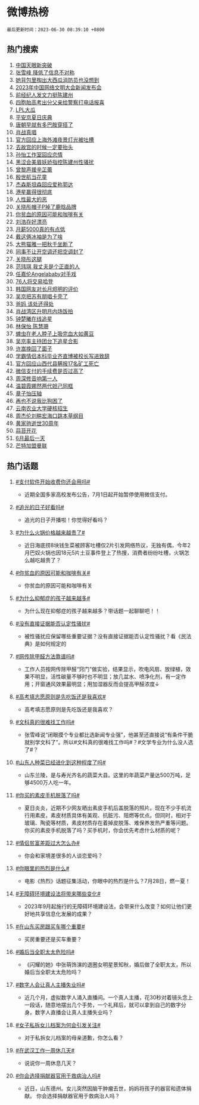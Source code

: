 # 微博热榜

`最后更新时间：2023-06-30 08:39:10 +0800`

## 热门搜索

1. [中国天眼新突破](https://m.weibo.cn/search?containerid=100103type%3D1%26t%3D10%26q%3D%23%E4%B8%AD%E5%9B%BD%E5%A4%A9%E7%9C%BC%E6%96%B0%E7%AA%81%E7%A0%B4%23&stream_entry_id=51&isnewpage=1&extparam=seat%3D1%26filter_type%3Drealtimehot%26cate%3D10103%26dgr%3D0%26stream_entry_id%3D51%26pos%3D0%26c_type%3D51%26display_time%3D1688085549%26pre_seqid%3D168808554961802721574&luicode=10000011&lfid=106003type%253D25%2526t%253D3%2526disable_hot%253D1%2526filter_type%253Drealtimehot)
1. [张雪峰 降低了信息不对称](https://m.weibo.cn/search?containerid=100103type%3D1%26t%3D10%26q%3D%E5%BC%A0%E9%9B%AA%E5%B3%B0+%E9%99%8D%E4%BD%8E%E4%BA%86%E4%BF%A1%E6%81%AF%E4%B8%8D%E5%AF%B9%E7%A7%B0&stream_entry_id=31&isnewpage=1&extparam=seat%3D1%26band_rank%3D1%26realpos%3D1%26pos%3D0%26c_type%3D31%26filter_type%3Drealtimehot%26flag%3D1%26dgr%3D0%26cate%3D5001%26stream_entry_id%3D31%26q%3D%25E5%25BC%25A0%25E9%259B%25AA%25E5%25B3%25B0%2520%25E9%2599%258D%25E4%25BD%258E%25E4%25BA%2586%25E4%25BF%25A1%25E6%2581%25AF%25E4%25B8%258D%25E5%25AF%25B9%25E7%25A7%25B0%26lcate%3D5001%26display_time%3D1688085549%26pre_seqid%3D168808554961802721574&luicode=10000011&lfid=106003type%253D25%2526t%253D3%2526disable_hot%253D1%2526filter_type%253Drealtimehot)
1. [她背包里掏出大西瓜消防员也没想到](https://m.weibo.cn/search?containerid=100103type%3D1%26t%3D10%26q%3D%23%E5%A5%B9%E8%83%8C%E5%8C%85%E9%87%8C%E6%8E%8F%E5%87%BA%E5%A4%A7%E8%A5%BF%E7%93%9C%E6%B6%88%E9%98%B2%E5%91%98%E4%B9%9F%E6%B2%A1%E6%83%B3%E5%88%B0%23&stream_entry_id=31&isnewpage=1&extparam=seat%3D1%26band_rank%3D2%26realpos%3D2%26pos%3D1%26c_type%3D31%26filter_type%3Drealtimehot%26flag%3D32768%26dgr%3D0%26cate%3D5001%26stream_entry_id%3D31%26q%3D%2523%25E5%25A5%25B9%25E8%2583%258C%25E5%258C%2585%25E9%2587%258C%25E6%258E%258F%25E5%2587%25BA%25E5%25A4%25A7%25E8%25A5%25BF%25E7%2593%259C%25E6%25B6%2588%25E9%2598%25B2%25E5%2591%2598%25E4%25B9%259F%25E6%25B2%25A1%25E6%2583%25B3%25E5%2588%25B0%2523%26lcate%3D5001%26display_time%3D1688085549%26pre_seqid%3D168808554961802721574&luicode=10000011&lfid=106003type%253D25%2526t%253D3%2526disable_hot%253D1%2526filter_type%253Drealtimehot)
1. [2023年中国网络文明大会新闻发布会](https://m.weibo.cn/search?containerid=100103type%3D1%26t%3D10%26q%3D%232023%E5%B9%B4%E4%B8%AD%E5%9B%BD%E7%BD%91%E7%BB%9C%E6%96%87%E6%98%8E%E5%A4%A7%E4%BC%9A%E6%96%B0%E9%97%BB%E5%8F%91%E5%B8%83%E4%BC%9A%23&stream_entry_id=31&isnewpage=1&extparam=seat%3D1%26band_rank%3D3%26realpos%3D3%26pos%3D2%26c_type%3D31%26filter_type%3Drealtimehot%26flag%3D0%26dgr%3D0%26cate%3D5001%26stream_entry_id%3D31%26q%3D%25232023%25E5%25B9%25B4%25E4%25B8%25AD%25E5%259B%25BD%25E7%25BD%2591%25E7%25BB%259C%25E6%2596%2587%25E6%2598%258E%25E5%25A4%25A7%25E4%25BC%259A%25E6%2596%25B0%25E9%2597%25BB%25E5%258F%2591%25E5%25B8%2583%25E4%25BC%259A%2523%26lcate%3D5001%26display_time%3D1688085549%26pre_seqid%3D168808554961802721574&luicode=10000011&lfid=106003type%253D25%2526t%253D3%2526disable_hot%253D1%2526filter_type%253Drealtimehot)
1. [前经纪人发文力挺陈建州](https://m.weibo.cn/search?containerid=100103type%3D1%26t%3D10%26q%3D%23%E5%89%8D%E7%BB%8F%E7%BA%AA%E4%BA%BA%E5%8F%91%E6%96%87%E5%8A%9B%E6%8C%BA%E9%99%88%E5%BB%BA%E5%B7%9E%23&stream_entry_id=31&isnewpage=1&extparam=seat%3D1%26band_rank%3D4%26realpos%3D4%26pos%3D3%26c_type%3D31%26filter_type%3Drealtimehot%26flag%3D1%26dgr%3D0%26cate%3D5001%26stream_entry_id%3D31%26q%3D%2523%25E5%2589%258D%25E7%25BB%258F%25E7%25BA%25AA%25E4%25BA%25BA%25E5%258F%2591%25E6%2596%2587%25E5%258A%259B%25E6%258C%25BA%25E9%2599%2588%25E5%25BB%25BA%25E5%25B7%259E%2523%26lcate%3D5001%26display_time%3D1688085549%26pre_seqid%3D168808554961802721574&luicode=10000011&lfid=106003type%253D25%2526t%253D3%2526disable_hot%253D1%2526filter_type%253Drealtimehot)
1. [四胞胎高考出分父亲给警察打电话报喜](https://m.weibo.cn/search?containerid=100103type%3D1%26t%3D10%26q%3D%23%E5%9B%9B%E8%83%9E%E8%83%8E%E9%AB%98%E8%80%83%E5%87%BA%E5%88%86%E7%88%B6%E4%BA%B2%E7%BB%99%E8%AD%A6%E5%AF%9F%E6%89%93%E7%94%B5%E8%AF%9D%E6%8A%A5%E5%96%9C%23&stream_entry_id=31&isnewpage=1&extparam=seat%3D1%26band_rank%3D5%26realpos%3D5%26pos%3D4%26c_type%3D31%26filter_type%3Drealtimehot%26flag%3D32768%26dgr%3D0%26cate%3D5001%26stream_entry_id%3D31%26q%3D%2523%25E5%259B%259B%25E8%2583%259E%25E8%2583%258E%25E9%25AB%2598%25E8%2580%2583%25E5%2587%25BA%25E5%2588%2586%25E7%2588%25B6%25E4%25BA%25B2%25E7%25BB%2599%25E8%25AD%25A6%25E5%25AF%259F%25E6%2589%2593%25E7%2594%25B5%25E8%25AF%259D%25E6%258A%25A5%25E5%2596%259C%2523%26lcate%3D5001%26display_time%3D1688085549%26pre_seqid%3D168808554961802721574&luicode=10000011&lfid=106003type%253D25%2526t%253D3%2526disable_hot%253D1%2526filter_type%253Drealtimehot)
1. [LPL大瓜](https://m.weibo.cn/search?containerid=100103type%3D1%26t%3D10%26q%3DLPL%E5%A4%A7%E7%93%9C&stream_entry_id=31&isnewpage=1&extparam=seat%3D1%26band_rank%3D6%26realpos%3D6%26pos%3D5%26c_type%3D31%26filter_type%3Drealtimehot%26flag%3D2%26dgr%3D0%26cate%3D5001%26stream_entry_id%3D31%26q%3DLPL%25E5%25A4%25A7%25E7%2593%259C%26lcate%3D5001%26display_time%3D1688085549%26pre_seqid%3D168808554961802721574&luicode=10000011&lfid=106003type%253D25%2526t%253D3%2526disable_hot%253D1%2526filter_type%253Drealtimehot)
1. [平安京夏日庆典](https://m.weibo.cn/search?containerid=100103type%3D1%26t%3D10%26q%3D%23%E5%B9%B3%E5%AE%89%E4%BA%AC%E5%A4%8F%E6%97%A5%E5%BA%86%E5%85%B8%23&stream_entry_id=31&isnewpage=1&extparam=seat%3D1%26band_rank%3D7%26is_ad_pos%3D1%26lcate%3D5001%26pos%3D6%26adid%3D194629%26filter_type%3Drealtimehot%26cate%3D5001%26topic_ad%3D1%26dgr%3D0%26stream_entry_id%3D31%26c_type%3D31%26q%3D%2523%25E5%25B9%25B3%25E5%25AE%2589%25E4%25BA%25AC%25E5%25A4%258F%25E6%2597%25A5%25E5%25BA%2586%25E5%2585%25B8%2523%26display_time%3D1688085549%26pre_seqid%3D168808554961802721574&luicode=10000011&lfid=106003type%253D25%2526t%253D3%2526disable_hot%253D1%2526filter_type%253Drealtimehot)
1. [唐朝早就有多巴胺穿搭了](https://m.weibo.cn/search?containerid=100103type%3D1%26t%3D10%26q%3D%23%E5%94%90%E6%9C%9D%E6%97%A9%E5%B0%B1%E6%9C%89%E5%A4%9A%E5%B7%B4%E8%83%BA%E7%A9%BF%E6%90%AD%E4%BA%86%23&stream_entry_id=31&isnewpage=1&extparam=seat%3D1%26band_rank%3D7%26realpos%3D7%26pos%3D7%26c_type%3D31%26filter_type%3Drealtimehot%26flag%3D2%26dgr%3D0%26cate%3D5001%26stream_entry_id%3D31%26q%3D%2523%25E5%2594%2590%25E6%259C%259D%25E6%2597%25A9%25E5%25B0%25B1%25E6%259C%2589%25E5%25A4%259A%25E5%25B7%25B4%25E8%2583%25BA%25E7%25A9%25BF%25E6%2590%25AD%25E4%25BA%2586%2523%26lcate%3D5001%26display_time%3D1688085549%26pre_seqid%3D168808554961802721574&luicode=10000011&lfid=106003type%253D25%2526t%253D3%2526disable_hot%253D1%2526filter_type%253Drealtimehot)
1. [肖战真唱](https://m.weibo.cn/search?containerid=100103type%3D1%26t%3D10%26q%3D%23%E8%82%96%E6%88%98%E7%9C%9F%E5%94%B1%23&stream_entry_id=31&isnewpage=1&extparam=seat%3D1%26band_rank%3D8%26realpos%3D8%26pos%3D8%26c_type%3D31%26filter_type%3Drealtimehot%26flag%3D16%26dgr%3D0%26cate%3D5001%26stream_entry_id%3D31%26q%3D%2523%25E8%2582%2596%25E6%2588%2598%25E7%259C%259F%25E5%2594%25B1%2523%26lcate%3D5001%26display_time%3D1688085549%26pre_seqid%3D168808554961802721574&luicode=10000011&lfid=106003type%253D25%2526t%253D3%2526disable_hot%253D1%2526filter_type%253Drealtimehot)
1. [官方回应上海外滩夜景灯光被吐槽](https://m.weibo.cn/search?containerid=100103type%3D1%26t%3D10%26q%3D%23%E5%AE%98%E6%96%B9%E5%9B%9E%E5%BA%94%E4%B8%8A%E6%B5%B7%E5%A4%96%E6%BB%A9%E5%A4%9C%E6%99%AF%E7%81%AF%E5%85%89%E8%A2%AB%E5%90%90%E6%A7%BD%23&stream_entry_id=31&isnewpage=1&extparam=seat%3D1%26band_rank%3D9%26realpos%3D9%26pos%3D9%26c_type%3D31%26filter_type%3Drealtimehot%26flag%3D0%26dgr%3D0%26cate%3D5001%26stream_entry_id%3D31%26q%3D%2523%25E5%25AE%2598%25E6%2596%25B9%25E5%259B%259E%25E5%25BA%2594%25E4%25B8%258A%25E6%25B5%25B7%25E5%25A4%2596%25E6%25BB%25A9%25E5%25A4%259C%25E6%2599%25AF%25E7%2581%25AF%25E5%2585%2589%25E8%25A2%25AB%25E5%2590%2590%25E6%25A7%25BD%2523%26lcate%3D5001%26display_time%3D1688085549%26pre_seqid%3D168808554961802721574&luicode=10000011&lfid=106003type%253D25%2526t%253D3%2526disable_hot%253D1%2526filter_type%253Drealtimehot)
1. [去故宫的时候一定要抬头](https://m.weibo.cn/search?containerid=100103type%3D1%26t%3D10%26q%3D%E5%8E%BB%E6%95%85%E5%AE%AB%E7%9A%84%E6%97%B6%E5%80%99%E4%B8%80%E5%AE%9A%E8%A6%81%E6%8A%AC%E5%A4%B4&stream_entry_id=31&isnewpage=1&extparam=seat%3D1%26band_rank%3D10%26realpos%3D10%26pos%3D10%26c_type%3D31%26filter_type%3Drealtimehot%26flag%3D0%26dgr%3D0%26cate%3D5001%26stream_entry_id%3D31%26q%3D%25E5%258E%25BB%25E6%2595%2585%25E5%25AE%25AB%25E7%259A%2584%25E6%2597%25B6%25E5%2580%2599%25E4%25B8%2580%25E5%25AE%259A%25E8%25A6%2581%25E6%258A%25AC%25E5%25A4%25B4%26lcate%3D5001%26display_time%3D1688085549%26pre_seqid%3D168808554961802721574&luicode=10000011&lfid=106003type%253D25%2526t%253D3%2526disable_hot%253D1%2526filter_type%253Drealtimehot)
1. [孙怡工作室回应恋情](https://m.weibo.cn/search?containerid=100103type%3D1%26t%3D10%26q%3D%E5%AD%99%E6%80%A1%E5%B7%A5%E4%BD%9C%E5%AE%A4%E5%9B%9E%E5%BA%94%E6%81%8B%E6%83%85&stream_entry_id=31&isnewpage=1&extparam=seat%3D1%26band_rank%3D11%26realpos%3D11%26pos%3D11%26c_type%3D31%26filter_type%3Drealtimehot%26flag%3D1%26dgr%3D0%26cate%3D5001%26stream_entry_id%3D31%26q%3D%25E5%25AD%2599%25E6%2580%25A1%25E5%25B7%25A5%25E4%25BD%259C%25E5%25AE%25A4%25E5%259B%259E%25E5%25BA%2594%25E6%2581%258B%25E6%2583%2585%26lcate%3D5001%26display_time%3D1688085549%26pre_seqid%3D168808554961802721574&luicode=10000011&lfid=106003type%253D25%2526t%253D3%2526disable_hot%253D1%2526filter_type%253Drealtimehot)
1. [黑涩会美眉妖娇指控陈建州性骚扰](https://m.weibo.cn/search?containerid=100103type%3D1%26t%3D10%26q%3D%23%E9%BB%91%E6%B6%A9%E4%BC%9A%E7%BE%8E%E7%9C%89%E5%A6%96%E5%A8%87%E6%8C%87%E6%8E%A7%E9%99%88%E5%BB%BA%E5%B7%9E%E6%80%A7%E9%AA%9A%E6%89%B0%23&stream_entry_id=31&isnewpage=1&extparam=seat%3D1%26band_rank%3D12%26realpos%3D12%26pos%3D12%26c_type%3D31%26filter_type%3Drealtimehot%26flag%3D0%26dgr%3D0%26cate%3D5001%26stream_entry_id%3D31%26q%3D%2523%25E9%25BB%2591%25E6%25B6%25A9%25E4%25BC%259A%25E7%25BE%258E%25E7%259C%2589%25E5%25A6%2596%25E5%25A8%2587%25E6%258C%2587%25E6%258E%25A7%25E9%2599%2588%25E5%25BB%25BA%25E5%25B7%259E%25E6%2580%25A7%25E9%25AA%259A%25E6%2589%25B0%2523%26lcate%3D5001%26display_time%3D1688085549%26pre_seqid%3D168808554961802721574&luicode=10000011&lfid=106003type%253D25%2526t%253D3%2526disable_hot%253D1%2526filter_type%253Drealtimehot)
1. [曾黎声援辛芷蕾](https://m.weibo.cn/search?containerid=100103type%3D1%26t%3D10%26q%3D%23%E6%9B%BE%E9%BB%8E%E5%A3%B0%E6%8F%B4%E8%BE%9B%E8%8A%B7%E8%95%BE%23&stream_entry_id=31&isnewpage=1&extparam=seat%3D1%26band_rank%3D13%26realpos%3D13%26pos%3D13%26c_type%3D31%26filter_type%3Drealtimehot%26flag%3D1%26dgr%3D0%26cate%3D5001%26stream_entry_id%3D31%26q%3D%2523%25E6%259B%25BE%25E9%25BB%258E%25E5%25A3%25B0%25E6%258F%25B4%25E8%25BE%259B%25E8%258A%25B7%25E8%2595%25BE%2523%26lcate%3D5001%26display_time%3D1688085549%26pre_seqid%3D168808554961802721574&luicode=10000011&lfid=106003type%253D25%2526t%253D3%2526disable_hot%253D1%2526filter_type%253Drealtimehot)
1. [殷世航当花童](https://m.weibo.cn/search?containerid=100103type%3D1%26t%3D10%26q%3D%23%E6%AE%B7%E4%B8%96%E8%88%AA%E5%BD%93%E8%8A%B1%E7%AB%A5%23&stream_entry_id=31&isnewpage=1&extparam=seat%3D1%26band_rank%3D14%26realpos%3D14%26pos%3D14%26c_type%3D31%26filter_type%3Drealtimehot%26flag%3D2%26dgr%3D0%26cate%3D5001%26stream_entry_id%3D31%26q%3D%2523%25E6%25AE%25B7%25E4%25B8%2596%25E8%2588%25AA%25E5%25BD%2593%25E8%258A%25B1%25E7%25AB%25A5%2523%26lcate%3D5001%26display_time%3D1688085549%26pre_seqid%3D168808554961802721574&luicode=10000011&lfid=106003type%253D25%2526t%253D3%2526disable_hot%253D1%2526filter_type%253Drealtimehot)
1. [杰森斯坦森回应爱称郭达](https://m.weibo.cn/search?containerid=100103type%3D1%26t%3D10%26q%3D%23%E6%9D%B0%E6%A3%AE%E6%96%AF%E5%9D%A6%E6%A3%AE%E5%9B%9E%E5%BA%94%E7%88%B1%E7%A7%B0%E9%83%AD%E8%BE%BE%23&stream_entry_id=31&isnewpage=1&extparam=seat%3D1%26band_rank%3D15%26realpos%3D15%26pos%3D15%26c_type%3D31%26filter_type%3Drealtimehot%26flag%3D1%26dgr%3D0%26cate%3D5001%26stream_entry_id%3D31%26q%3D%2523%25E6%259D%25B0%25E6%25A3%25AE%25E6%2596%25AF%25E5%259D%25A6%25E6%25A3%25AE%25E5%259B%259E%25E5%25BA%2594%25E7%2588%25B1%25E7%25A7%25B0%25E9%2583%25AD%25E8%25BE%25BE%2523%26lcate%3D5001%26display_time%3D1688085549%26pre_seqid%3D168808554961802721574&luicode=10000011&lfid=106003type%253D25%2526t%253D3%2526disable_hot%253D1%2526filter_type%253Drealtimehot)
1. [港星赢得很彻底](https://m.weibo.cn/search?containerid=100103type%3D1%26t%3D10%26q%3D%23%E6%B8%AF%E6%98%9F%E8%B5%A2%E5%BE%97%E5%BE%88%E5%BD%BB%E5%BA%95%23&stream_entry_id=31&isnewpage=1&extparam=seat%3D1%26band_rank%3D16%26realpos%3D16%26pos%3D16%26c_type%3D31%26filter_type%3Drealtimehot%26flag%3D0%26dgr%3D0%26cate%3D5001%26stream_entry_id%3D31%26q%3D%2523%25E6%25B8%25AF%25E6%2598%259F%25E8%25B5%25A2%25E5%25BE%2597%25E5%25BE%2588%25E5%25BD%25BB%25E5%25BA%2595%2523%26lcate%3D5001%26display_time%3D1688085549%26pre_seqid%3D168808554961802721574&luicode=10000011&lfid=106003type%253D25%2526t%253D3%2526disable_hot%253D1%2526filter_type%253Drealtimehot)
1. [人性最大的恶](https://m.weibo.cn/search?containerid=100103type%3D1%26t%3D10%26q%3D%E4%BA%BA%E6%80%A7%E6%9C%80%E5%A4%A7%E7%9A%84%E6%81%B6&stream_entry_id=31&isnewpage=1&extparam=seat%3D1%26band_rank%3D17%26realpos%3D17%26pos%3D17%26c_type%3D31%26filter_type%3Drealtimehot%26flag%3D1%26dgr%3D0%26cate%3D5001%26stream_entry_id%3D31%26q%3D%25E4%25BA%25BA%25E6%2580%25A7%25E6%259C%2580%25E5%25A4%25A7%25E7%259A%2584%25E6%2581%25B6%26lcate%3D5001%26display_time%3D1688085549%26pre_seqid%3D168808554961802721574&luicode=10000011&lfid=106003type%253D25%2526t%253D3%2526disable_hot%253D1%2526filter_type%253Drealtimehot)
1. [关晓彤帽子P掉了鹿晗品牌](https://m.weibo.cn/search?containerid=100103type%3D1%26t%3D10%26q%3D%23%E5%85%B3%E6%99%93%E5%BD%A4%E5%B8%BD%E5%AD%90P%E6%8E%89%E4%BA%86%E9%B9%BF%E6%99%97%E5%93%81%E7%89%8C%23&stream_entry_id=31&isnewpage=1&extparam=seat%3D1%26band_rank%3D18%26realpos%3D18%26pos%3D18%26c_type%3D31%26filter_type%3Drealtimehot%26flag%3D0%26dgr%3D0%26cate%3D5001%26stream_entry_id%3D31%26q%3D%2523%25E5%2585%25B3%25E6%2599%2593%25E5%25BD%25A4%25E5%25B8%25BD%25E5%25AD%2590P%25E6%258E%2589%25E4%25BA%2586%25E9%25B9%25BF%25E6%2599%2597%25E5%2593%2581%25E7%2589%258C%2523%26lcate%3D5001%26display_time%3D1688085549%26pre_seqid%3D168808554961802721574&luicode=10000011&lfid=106003type%253D25%2526t%253D3%2526disable_hot%253D1%2526filter_type%253Drealtimehot)
1. [你贫血的原因可能和咖啡有关](https://m.weibo.cn/search?containerid=100103type%3D1%26t%3D10%26q%3D%23%E4%BD%A0%E8%B4%AB%E8%A1%80%E7%9A%84%E5%8E%9F%E5%9B%A0%E5%8F%AF%E8%83%BD%E5%92%8C%E5%92%96%E5%95%A1%E6%9C%89%E5%85%B3%23&stream_entry_id=31&isnewpage=1&extparam=seat%3D1%26band_rank%3D19%26realpos%3D19%26pos%3D19%26c_type%3D31%26filter_type%3Drealtimehot%26flag%3D1%26dgr%3D0%26cate%3D5001%26stream_entry_id%3D31%26q%3D%2523%25E4%25BD%25A0%25E8%25B4%25AB%25E8%25A1%2580%25E7%259A%2584%25E5%258E%259F%25E5%259B%25A0%25E5%258F%25AF%25E8%2583%25BD%25E5%2592%258C%25E5%2592%2596%25E5%2595%25A1%25E6%259C%2589%25E5%2585%25B3%2523%26lcate%3D5001%26display_time%3D1688085549%26pre_seqid%3D168808554961802721574&luicode=10000011&lfid=106003type%253D25%2526t%253D3%2526disable_hot%253D1%2526filter_type%253Drealtimehot)
1. [刘浩存好漂亮](https://m.weibo.cn/search?containerid=100103type%3D1%26t%3D10%26q%3D%E5%88%98%E6%B5%A9%E5%AD%98%E5%A5%BD%E6%BC%82%E4%BA%AE&stream_entry_id=31&isnewpage=1&extparam=seat%3D1%26band_rank%3D20%26realpos%3D20%26pos%3D20%26c_type%3D31%26filter_type%3Drealtimehot%26flag%3D0%26dgr%3D0%26cate%3D5001%26stream_entry_id%3D31%26q%3D%25E5%2588%2598%25E6%25B5%25A9%25E5%25AD%2598%25E5%25A5%25BD%25E6%25BC%2582%25E4%25BA%25AE%26lcate%3D5001%26display_time%3D1688085549%26pre_seqid%3D168808554961802721574&luicode=10000011&lfid=106003type%253D25%2526t%253D3%2526disable_hot%253D1%2526filter_type%253Drealtimehot)
1. [月薪5000真的有点低](https://m.weibo.cn/search?containerid=100103type%3D1%26t%3D10%26q%3D%23%E6%9C%88%E8%96%AA5000%E7%9C%9F%E7%9A%84%E6%9C%89%E7%82%B9%E4%BD%8E%23&stream_entry_id=31&isnewpage=1&extparam=seat%3D1%26band_rank%3D21%26realpos%3D21%26pos%3D21%26c_type%3D31%26filter_type%3Drealtimehot%26flag%3D2%26dgr%3D0%26cate%3D5001%26stream_entry_id%3D31%26q%3D%2523%25E6%259C%2588%25E8%2596%25AA5000%25E7%259C%259F%25E7%259A%2584%25E6%259C%2589%25E7%2582%25B9%25E4%25BD%258E%2523%26lcate%3D5001%26display_time%3D1688085549%26pre_seqid%3D168808554961802721574&luicode=10000011&lfid=106003type%253D25%2526t%253D3%2526disable_hot%253D1%2526filter_type%253Drealtimehot)
1. [戴这俩冰袖是为了啥](https://m.weibo.cn/search?containerid=100103type%3D1%26t%3D10%26q%3D%E6%88%B4%E8%BF%99%E4%BF%A9%E5%86%B0%E8%A2%96%E6%98%AF%E4%B8%BA%E4%BA%86%E5%95%A5&stream_entry_id=31&isnewpage=1&extparam=seat%3D1%26band_rank%3D22%26realpos%3D22%26pos%3D22%26c_type%3D31%26filter_type%3Drealtimehot%26flag%3D0%26dgr%3D0%26cate%3D5001%26stream_entry_id%3D31%26q%3D%25E6%2588%25B4%25E8%25BF%2599%25E4%25BF%25A9%25E5%2586%25B0%25E8%25A2%2596%25E6%2598%25AF%25E4%25B8%25BA%25E4%25BA%2586%25E5%2595%25A5%26lcate%3D5001%26display_time%3D1688085549%26pre_seqid%3D168808554961802721574&luicode=10000011&lfid=106003type%253D25%2526t%253D3%2526disable_hot%253D1%2526filter_type%253Drealtimehot)
1. [大熊猫雅一把秋千坐断了](https://m.weibo.cn/search?containerid=100103type%3D1%26t%3D10%26q%3D%23%E5%A4%A7%E7%86%8A%E7%8C%AB%E9%9B%85%E4%B8%80%E6%8A%8A%E7%A7%8B%E5%8D%83%E5%9D%90%E6%96%AD%E4%BA%86%23&stream_entry_id=31&isnewpage=1&extparam=seat%3D1%26band_rank%3D23%26realpos%3D23%26pos%3D23%26c_type%3D31%26filter_type%3Drealtimehot%26flag%3D32768%26dgr%3D0%26cate%3D5001%26stream_entry_id%3D31%26q%3D%2523%25E5%25A4%25A7%25E7%2586%258A%25E7%258C%25AB%25E9%259B%2585%25E4%25B8%2580%25E6%258A%258A%25E7%25A7%258B%25E5%258D%2583%25E5%259D%2590%25E6%2596%25AD%25E4%25BA%2586%2523%26lcate%3D5001%26display_time%3D1688085549%26pre_seqid%3D168808554961802721574&luicode=10000011&lfid=106003type%253D25%2526t%253D3%2526disable_hot%253D1%2526filter_type%253Drealtimehot)
1. [同事不让开空调还把空调封了](https://m.weibo.cn/search?containerid=100103type%3D1%26t%3D10%26q%3D%23%E5%90%8C%E4%BA%8B%E4%B8%8D%E8%AE%A9%E5%BC%80%E7%A9%BA%E8%B0%83%E8%BF%98%E6%8A%8A%E7%A9%BA%E8%B0%83%E5%B0%81%E4%BA%86%23&stream_entry_id=31&isnewpage=1&extparam=seat%3D1%26band_rank%3D24%26realpos%3D24%26pos%3D24%26c_type%3D31%26filter_type%3Drealtimehot%26flag%3D1%26dgr%3D0%26cate%3D5001%26stream_entry_id%3D31%26q%3D%2523%25E5%2590%258C%25E4%25BA%258B%25E4%25B8%258D%25E8%25AE%25A9%25E5%25BC%2580%25E7%25A9%25BA%25E8%25B0%2583%25E8%25BF%2598%25E6%258A%258A%25E7%25A9%25BA%25E8%25B0%2583%25E5%25B0%2581%25E4%25BA%2586%2523%26lcate%3D5001%26display_time%3D1688085549%26pre_seqid%3D168808554961802721574&luicode=10000011&lfid=106003type%253D25%2526t%253D3%2526disable_hot%253D1%2526filter_type%253Drealtimehot)
1. [关晓彤这腿](https://m.weibo.cn/search?containerid=100103type%3D1%26t%3D10%26q%3D%E5%85%B3%E6%99%93%E5%BD%A4%E8%BF%99%E8%85%BF&stream_entry_id=31&isnewpage=1&extparam=seat%3D1%26band_rank%3D25%26realpos%3D25%26pos%3D25%26c_type%3D31%26filter_type%3Drealtimehot%26flag%3D0%26dgr%3D0%26cate%3D5001%26stream_entry_id%3D31%26q%3D%25E5%2585%25B3%25E6%2599%2593%25E5%25BD%25A4%25E8%25BF%2599%25E8%2585%25BF%26lcate%3D5001%26display_time%3D1688085549%26pre_seqid%3D168808554961802721574&luicode=10000011&lfid=106003type%253D25%2526t%253D3%2526disable_hot%253D1%2526filter_type%253Drealtimehot)
1. [范玮琪 我丈夫是个正直的人](https://m.weibo.cn/search?containerid=100103type%3D1%26t%3D10%26q%3D%E8%8C%83%E7%8E%AE%E7%90%AA+%E6%88%91%E4%B8%88%E5%A4%AB%E6%98%AF%E4%B8%AA%E6%AD%A3%E7%9B%B4%E7%9A%84%E4%BA%BA&stream_entry_id=31&isnewpage=1&extparam=seat%3D1%26band_rank%3D26%26realpos%3D26%26pos%3D26%26c_type%3D31%26filter_type%3Drealtimehot%26flag%3D0%26dgr%3D0%26cate%3D5001%26stream_entry_id%3D31%26q%3D%25E8%258C%2583%25E7%258E%25AE%25E7%2590%25AA%2520%25E6%2588%2591%25E4%25B8%2588%25E5%25A4%25AB%25E6%2598%25AF%25E4%25B8%25AA%25E6%25AD%25A3%25E7%259B%25B4%25E7%259A%2584%25E4%25BA%25BA%26lcate%3D5001%26display_time%3D1688085549%26pre_seqid%3D168808554961802721574&luicode=10000011&lfid=106003type%253D25%2526t%253D3%2526disable_hot%253D1%2526filter_type%253Drealtimehot)
1. [任嘉伦Angelababy对手戏](https://m.weibo.cn/search?containerid=100103type%3D1%26t%3D10%26q%3D%23%E4%BB%BB%E5%98%89%E4%BC%A6Angelababy%E5%AF%B9%E6%89%8B%E6%88%8F%23&stream_entry_id=31&isnewpage=1&extparam=seat%3D1%26band_rank%3D27%26realpos%3D27%26pos%3D27%26c_type%3D31%26filter_type%3Drealtimehot%26flag%3D0%26dgr%3D0%26cate%3D5001%26stream_entry_id%3D31%26q%3D%2523%25E4%25BB%25BB%25E5%2598%2589%25E4%25BC%25A6Angelababy%25E5%25AF%25B9%25E6%2589%258B%25E6%2588%258F%2523%26lcate%3D5001%26display_time%3D1688085549%26pre_seqid%3D168808554961802721574&luicode=10000011&lfid=106003type%253D25%2526t%253D3%2526disable_hot%253D1%2526filter_type%253Drealtimehot)
1. [76人将交易哈登](https://m.weibo.cn/search?containerid=100103type%3D1%26t%3D10%26q%3D%2376%E4%BA%BA%E5%B0%86%E4%BA%A4%E6%98%93%E5%93%88%E7%99%BB%23&stream_entry_id=31&isnewpage=1&extparam=seat%3D1%26band_rank%3D28%26realpos%3D28%26pos%3D28%26c_type%3D31%26filter_type%3Drealtimehot%26flag%3D1%26dgr%3D0%26cate%3D5001%26stream_entry_id%3D31%26q%3D%252376%25E4%25BA%25BA%25E5%25B0%2586%25E4%25BA%25A4%25E6%2598%2593%25E5%2593%2588%25E7%2599%25BB%2523%26lcate%3D5001%26display_time%3D1688085549%26pre_seqid%3D168808554961802721574&luicode=10000011&lfid=106003type%253D25%2526t%253D3%2526disable_hot%253D1%2526filter_type%253Drealtimehot)
1. [韩国网友对长月烬明的评价](https://m.weibo.cn/search?containerid=100103type%3D1%26t%3D10%26q%3D%23%E9%9F%A9%E5%9B%BD%E7%BD%91%E5%8F%8B%E5%AF%B9%E9%95%BF%E6%9C%88%E7%83%AC%E6%98%8E%E7%9A%84%E8%AF%84%E4%BB%B7%23&stream_entry_id=31&isnewpage=1&extparam=seat%3D1%26band_rank%3D29%26realpos%3D29%26pos%3D29%26c_type%3D31%26filter_type%3Drealtimehot%26flag%3D0%26dgr%3D0%26cate%3D5001%26stream_entry_id%3D31%26q%3D%2523%25E9%259F%25A9%25E5%259B%25BD%25E7%25BD%2591%25E5%258F%258B%25E5%25AF%25B9%25E9%2595%25BF%25E6%259C%2588%25E7%2583%25AC%25E6%2598%258E%25E7%259A%2584%25E8%25AF%2584%25E4%25BB%25B7%2523%26lcate%3D5001%26display_time%3D1688085549%26pre_seqid%3D168808554961802721574&luicode=10000011&lfid=106003type%253D25%2526t%253D3%2526disable_hot%253D1%2526filter_type%253Drealtimehot)
1. [吴京把苏有朋唱卡壳了](https://m.weibo.cn/search?containerid=100103type%3D1%26t%3D10%26q%3D%23%E5%90%B4%E4%BA%AC%E6%8A%8A%E8%8B%8F%E6%9C%89%E6%9C%8B%E5%94%B1%E5%8D%A1%E5%A3%B3%E4%BA%86%23&stream_entry_id=31&isnewpage=1&extparam=seat%3D1%26band_rank%3D30%26realpos%3D30%26pos%3D30%26c_type%3D31%26filter_type%3Drealtimehot%26flag%3D0%26dgr%3D0%26cate%3D5001%26stream_entry_id%3D31%26q%3D%2523%25E5%2590%25B4%25E4%25BA%25AC%25E6%258A%258A%25E8%258B%258F%25E6%259C%2589%25E6%259C%258B%25E5%2594%25B1%25E5%258D%25A1%25E5%25A3%25B3%25E4%25BA%2586%2523%26lcate%3D5001%26display_time%3D1688085549%26pre_seqid%3D168808554961802721574&luicode=10000011&lfid=106003type%253D25%2526t%253D3%2526disable_hot%253D1%2526filter_type%253Drealtimehot)
1. [爸妈 该处还得处](https://m.weibo.cn/search?containerid=100103type%3D1%26t%3D10%26q%3D%E7%88%B8%E5%A6%88+%E8%AF%A5%E5%A4%84%E8%BF%98%E5%BE%97%E5%A4%84&stream_entry_id=31&isnewpage=1&extparam=seat%3D1%26band_rank%3D31%26realpos%3D31%26pos%3D31%26c_type%3D31%26filter_type%3Drealtimehot%26flag%3D1%26dgr%3D0%26cate%3D5001%26stream_entry_id%3D31%26q%3D%25E7%2588%25B8%25E5%25A6%2588%2520%25E8%25AF%25A5%25E5%25A4%2584%25E8%25BF%2598%25E5%25BE%2597%25E5%25A4%2584%26lcate%3D5001%26display_time%3D1688085549%26pre_seqid%3D168808554961802721574&luicode=10000011&lfid=106003type%253D25%2526t%253D3%2526disable_hot%253D1%2526filter_type%253Drealtimehot)
1. [肖战湾区升明月内场饭拍](https://m.weibo.cn/search?containerid=100103type%3D1%26t%3D10%26q%3D%23%E8%82%96%E6%88%98%E6%B9%BE%E5%8C%BA%E5%8D%87%E6%98%8E%E6%9C%88%E5%86%85%E5%9C%BA%E9%A5%AD%E6%8B%8D%23&stream_entry_id=31&isnewpage=1&extparam=seat%3D1%26band_rank%3D32%26realpos%3D32%26pos%3D32%26c_type%3D31%26filter_type%3Drealtimehot%26flag%3D0%26dgr%3D0%26cate%3D5001%26stream_entry_id%3D31%26q%3D%2523%25E8%2582%2596%25E6%2588%2598%25E6%25B9%25BE%25E5%258C%25BA%25E5%258D%2587%25E6%2598%258E%25E6%259C%2588%25E5%2586%2585%25E5%259C%25BA%25E9%25A5%25AD%25E6%258B%258D%2523%26lcate%3D5001%26display_time%3D1688085549%26pre_seqid%3D168808554961802721574&luicode=10000011&lfid=106003type%253D25%2526t%253D3%2526disable_hot%253D1%2526filter_type%253Drealtimehot)
1. [钟楚曦在线追星](https://m.weibo.cn/search?containerid=100103type%3D1%26t%3D10%26q%3D%E9%92%9F%E6%A5%9A%E6%9B%A6%E5%9C%A8%E7%BA%BF%E8%BF%BD%E6%98%9F&stream_entry_id=31&isnewpage=1&extparam=seat%3D1%26band_rank%3D33%26realpos%3D33%26pos%3D33%26c_type%3D31%26filter_type%3Drealtimehot%26flag%3D1%26dgr%3D0%26cate%3D5001%26stream_entry_id%3D31%26q%3D%25E9%2592%259F%25E6%25A5%259A%25E6%259B%25A6%25E5%259C%25A8%25E7%25BA%25BF%25E8%25BF%25BD%25E6%2598%259F%26lcate%3D5001%26display_time%3D1688085549%26pre_seqid%3D168808554961802721574&luicode=10000011&lfid=106003type%253D25%2526t%253D3%2526disable_hot%253D1%2526filter_type%253Drealtimehot)
1. [林保怡 陈慧珊](https://m.weibo.cn/search?containerid=100103type%3D1%26t%3D10%26q%3D%E6%9E%97%E4%BF%9D%E6%80%A1+%E9%99%88%E6%85%A7%E7%8F%8A&stream_entry_id=31&isnewpage=1&extparam=seat%3D1%26band_rank%3D34%26realpos%3D34%26pos%3D34%26c_type%3D31%26filter_type%3Drealtimehot%26flag%3D0%26dgr%3D0%26cate%3D5001%26stream_entry_id%3D31%26q%3D%25E6%259E%2597%25E4%25BF%259D%25E6%2580%25A1%2520%25E9%2599%2588%25E6%2585%25A7%25E7%258F%258A%26lcate%3D5001%26display_time%3D1688085549%26pre_seqid%3D168808554961802721574&luicode=10000011&lfid=106003type%253D25%2526t%253D3%2526disable_hot%253D1%2526filter_type%253Drealtimehot)
1. [蜱虫在老人脖子上吸完血大如黄豆](https://m.weibo.cn/search?containerid=100103type%3D1%26t%3D10%26q%3D%23%E8%9C%B1%E8%99%AB%E5%9C%A8%E8%80%81%E4%BA%BA%E8%84%96%E5%AD%90%E4%B8%8A%E5%90%B8%E5%AE%8C%E8%A1%80%E5%A4%A7%E5%A6%82%E9%BB%84%E8%B1%86%23&stream_entry_id=31&isnewpage=1&extparam=seat%3D1%26band_rank%3D35%26realpos%3D35%26pos%3D35%26c_type%3D31%26filter_type%3Drealtimehot%26flag%3D0%26dgr%3D0%26cate%3D5001%26stream_entry_id%3D31%26q%3D%2523%25E8%259C%25B1%25E8%2599%25AB%25E5%259C%25A8%25E8%2580%2581%25E4%25BA%25BA%25E8%2584%2596%25E5%25AD%2590%25E4%25B8%258A%25E5%2590%25B8%25E5%25AE%258C%25E8%25A1%2580%25E5%25A4%25A7%25E5%25A6%2582%25E9%25BB%2584%25E8%25B1%2586%2523%26lcate%3D5001%26display_time%3D1688085549%26pre_seqid%3D168808554961802721574&luicode=10000011&lfid=106003type%253D25%2526t%253D3%2526disable_hot%253D1%2526filter_type%253Drealtimehot)
1. [吴京率主持团台下追星合影](https://m.weibo.cn/search?containerid=100103type%3D1%26t%3D10%26q%3D%23%E5%90%B4%E4%BA%AC%E7%8E%87%E4%B8%BB%E6%8C%81%E5%9B%A2%E5%8F%B0%E4%B8%8B%E8%BF%BD%E6%98%9F%E5%90%88%E5%BD%B1%23&stream_entry_id=31&isnewpage=1&extparam=seat%3D1%26band_rank%3D36%26realpos%3D36%26pos%3D36%26c_type%3D31%26filter_type%3Drealtimehot%26flag%3D1%26dgr%3D0%26cate%3D5001%26stream_entry_id%3D31%26q%3D%2523%25E5%2590%25B4%25E4%25BA%25AC%25E7%258E%2587%25E4%25B8%25BB%25E6%258C%2581%25E5%259B%25A2%25E5%258F%25B0%25E4%25B8%258B%25E8%25BF%25BD%25E6%2598%259F%25E5%2590%2588%25E5%25BD%25B1%2523%26lcate%3D5001%26display_time%3D1688085549%26pre_seqid%3D168808554961802721574&luicode=10000011&lfid=106003type%253D25%2526t%253D3%2526disable_hot%253D1%2526filter_type%253Drealtimehot)
1. [许嵩挽回了面子](https://m.weibo.cn/search?containerid=100103type%3D1%26t%3D10%26q%3D%E8%AE%B8%E5%B5%A9%E6%8C%BD%E5%9B%9E%E4%BA%86%E9%9D%A2%E5%AD%90&stream_entry_id=31&isnewpage=1&extparam=seat%3D1%26band_rank%3D37%26realpos%3D37%26pos%3D37%26c_type%3D31%26filter_type%3Drealtimehot%26flag%3D0%26dgr%3D0%26cate%3D5001%26stream_entry_id%3D31%26q%3D%25E8%25AE%25B8%25E5%25B5%25A9%25E6%258C%25BD%25E5%259B%259E%25E4%25BA%2586%25E9%259D%25A2%25E5%25AD%2590%26lcate%3D5001%26display_time%3D1688085549%26pre_seqid%3D168808554961802721574&luicode=10000011&lfid=106003type%253D25%2526t%253D3%2526disable_hot%253D1%2526filter_type%253Drealtimehot)
1. [学霸情侣本科毕业齐直博被校长写进致辞](https://m.weibo.cn/search?containerid=100103type%3D1%26t%3D10%26q%3D%23%E5%AD%A6%E9%9C%B8%E6%83%85%E4%BE%A3%E6%9C%AC%E7%A7%91%E6%AF%95%E4%B8%9A%E9%BD%90%E7%9B%B4%E5%8D%9A%E8%A2%AB%E6%A0%A1%E9%95%BF%E5%86%99%E8%BF%9B%E8%87%B4%E8%BE%9E%23&stream_entry_id=31&isnewpage=1&extparam=seat%3D1%26band_rank%3D38%26realpos%3D38%26pos%3D38%26c_type%3D31%26filter_type%3Drealtimehot%26flag%3D32768%26dgr%3D0%26cate%3D5001%26stream_entry_id%3D31%26q%3D%2523%25E5%25AD%25A6%25E9%259C%25B8%25E6%2583%2585%25E4%25BE%25A3%25E6%259C%25AC%25E7%25A7%2591%25E6%25AF%2595%25E4%25B8%259A%25E9%25BD%2590%25E7%259B%25B4%25E5%258D%259A%25E8%25A2%25AB%25E6%25A0%25A1%25E9%2595%25BF%25E5%2586%2599%25E8%25BF%259B%25E8%2587%25B4%25E8%25BE%259E%2523%26lcate%3D5001%26display_time%3D1688085549%26pre_seqid%3D168808554961802721574&luicode=10000011&lfid=106003type%253D25%2526t%253D3%2526disable_hot%253D1%2526filter_type%253Drealtimehot)
1. [官方回应山西代县瞒报17名矿工死亡](https://m.weibo.cn/search?containerid=100103type%3D1%26t%3D10%26q%3D%23%E5%AE%98%E6%96%B9%E5%9B%9E%E5%BA%94%E5%B1%B1%E8%A5%BF%E4%BB%A3%E5%8E%BF%E7%9E%92%E6%8A%A517%E5%90%8D%E7%9F%BF%E5%B7%A5%E6%AD%BB%E4%BA%A1%23&stream_entry_id=31&isnewpage=1&extparam=seat%3D1%26band_rank%3D39%26realpos%3D39%26pos%3D39%26c_type%3D31%26filter_type%3Drealtimehot%26flag%3D0%26dgr%3D0%26cate%3D5001%26stream_entry_id%3D31%26q%3D%2523%25E5%25AE%2598%25E6%2596%25B9%25E5%259B%259E%25E5%25BA%2594%25E5%25B1%25B1%25E8%25A5%25BF%25E4%25BB%25A3%25E5%258E%25BF%25E7%259E%2592%25E6%258A%25A517%25E5%2590%258D%25E7%259F%25BF%25E5%25B7%25A5%25E6%25AD%25BB%25E4%25BA%25A1%2523%26lcate%3D5001%26display_time%3D1688085549%26pre_seqid%3D168808554961802721574&luicode=10000011&lfid=106003type%253D25%2526t%253D3%2526disable_hot%253D1%2526filter_type%253Drealtimehot)
1. [微信支付的手续费是否过高了](https://m.weibo.cn/search?containerid=100103type%3D1%26t%3D10%26q%3D%23%E5%BE%AE%E4%BF%A1%E6%94%AF%E4%BB%98%E7%9A%84%E6%89%8B%E7%BB%AD%E8%B4%B9%E6%98%AF%E5%90%A6%E8%BF%87%E9%AB%98%E4%BA%86%23&stream_entry_id=31&isnewpage=1&extparam=seat%3D1%26band_rank%3D40%26realpos%3D40%26pos%3D40%26c_type%3D31%26filter_type%3Drealtimehot%26flag%3D0%26dgr%3D0%26cate%3D5001%26stream_entry_id%3D31%26q%3D%2523%25E5%25BE%25AE%25E4%25BF%25A1%25E6%2594%25AF%25E4%25BB%2598%25E7%259A%2584%25E6%2589%258B%25E7%25BB%25AD%25E8%25B4%25B9%25E6%2598%25AF%25E5%2590%25A6%25E8%25BF%2587%25E9%25AB%2598%25E4%25BA%2586%2523%26lcate%3D5001%26display_time%3D1688085549%26pre_seqid%3D168808554961802721574&luicode=10000011&lfid=106003type%253D25%2526t%253D3%2526disable_hot%253D1%2526filter_type%253Drealtimehot)
1. [周深修音响第一人](https://m.weibo.cn/search?containerid=100103type%3D1%26t%3D10%26q%3D%E5%91%A8%E6%B7%B1%E4%BF%AE%E9%9F%B3%E5%93%8D%E7%AC%AC%E4%B8%80%E4%BA%BA&stream_entry_id=31&isnewpage=1&extparam=seat%3D1%26band_rank%3D41%26realpos%3D41%26pos%3D41%26c_type%3D31%26filter_type%3Drealtimehot%26flag%3D0%26dgr%3D0%26cate%3D5001%26stream_entry_id%3D31%26q%3D%25E5%2591%25A8%25E6%25B7%25B1%25E4%25BF%25AE%25E9%259F%25B3%25E5%2593%258D%25E7%25AC%25AC%25E4%25B8%2580%25E4%25BA%25BA%26lcate%3D5001%26display_time%3D1688085549%26pre_seqid%3D168808554961802721574&luicode=10000011&lfid=106003type%253D25%2526t%253D3%2526disable_hot%253D1%2526filter_type%253Drealtimehot)
1. [温碧霞娜然两代妲己同框](https://m.weibo.cn/search?containerid=100103type%3D1%26t%3D10%26q%3D%23%E6%B8%A9%E7%A2%A7%E9%9C%9E%E5%A8%9C%E7%84%B6%E4%B8%A4%E4%BB%A3%E5%A6%B2%E5%B7%B1%E5%90%8C%E6%A1%86%23&stream_entry_id=31&isnewpage=1&extparam=seat%3D1%26band_rank%3D42%26realpos%3D42%26pos%3D42%26c_type%3D31%26filter_type%3Drealtimehot%26flag%3D0%26dgr%3D0%26cate%3D5001%26stream_entry_id%3D31%26q%3D%2523%25E6%25B8%25A9%25E7%25A2%25A7%25E9%259C%259E%25E5%25A8%259C%25E7%2584%25B6%25E4%25B8%25A4%25E4%25BB%25A3%25E5%25A6%25B2%25E5%25B7%25B1%25E5%2590%258C%25E6%25A1%2586%2523%26lcate%3D5001%26display_time%3D1688085549%26pre_seqid%3D168808554961802721574&luicode=10000011&lfid=106003type%253D25%2526t%253D3%2526disable_hot%253D1%2526filter_type%253Drealtimehot)
1. [章子怡压轴](https://m.weibo.cn/search?containerid=100103type%3D1%26t%3D10%26q%3D%E7%AB%A0%E5%AD%90%E6%80%A1%E5%8E%8B%E8%BD%B4&stream_entry_id=31&isnewpage=1&extparam=seat%3D1%26band_rank%3D43%26realpos%3D43%26pos%3D43%26c_type%3D31%26filter_type%3Drealtimehot%26flag%3D0%26dgr%3D0%26cate%3D5001%26stream_entry_id%3D31%26q%3D%25E7%25AB%25A0%25E5%25AD%2590%25E6%2580%25A1%25E5%258E%258B%25E8%25BD%25B4%26lcate%3D5001%26display_time%3D1688085549%26pre_seqid%3D168808554961802721574&luicode=10000011&lfid=106003type%253D25%2526t%253D3%2526disable_hot%253D1%2526filter_type%253Drealtimehot)
1. [再也不说我比狗困了](https://m.weibo.cn/search?containerid=100103type%3D1%26t%3D10%26q%3D%E5%86%8D%E4%B9%9F%E4%B8%8D%E8%AF%B4%E6%88%91%E6%AF%94%E7%8B%97%E5%9B%B0%E4%BA%86&stream_entry_id=31&isnewpage=1&extparam=seat%3D1%26band_rank%3D44%26realpos%3D44%26pos%3D44%26c_type%3D31%26filter_type%3Drealtimehot%26flag%3D1%26dgr%3D0%26cate%3D5001%26stream_entry_id%3D31%26q%3D%25E5%2586%258D%25E4%25B9%259F%25E4%25B8%258D%25E8%25AF%25B4%25E6%2588%2591%25E6%25AF%2594%25E7%258B%2597%25E5%259B%25B0%25E4%25BA%2586%26lcate%3D5001%26display_time%3D1688085549%26pre_seqid%3D168808554961802721574&luicode=10000011&lfid=106003type%253D25%2526t%253D3%2526disable_hot%253D1%2526filter_type%253Drealtimehot)
1. [云南农业大学硬核招生](https://m.weibo.cn/search?containerid=100103type%3D1%26t%3D10%26q%3D%E4%BA%91%E5%8D%97%E5%86%9C%E4%B8%9A%E5%A4%A7%E5%AD%A6%E7%A1%AC%E6%A0%B8%E6%8B%9B%E7%94%9F&stream_entry_id=31&isnewpage=1&extparam=seat%3D1%26band_rank%3D45%26realpos%3D45%26pos%3D45%26c_type%3D31%26filter_type%3Drealtimehot%26flag%3D1%26dgr%3D0%26cate%3D5001%26stream_entry_id%3D31%26q%3D%25E4%25BA%2591%25E5%258D%2597%25E5%2586%259C%25E4%25B8%259A%25E5%25A4%25A7%25E5%25AD%25A6%25E7%25A1%25AC%25E6%25A0%25B8%25E6%258B%259B%25E7%2594%259F%26lcate%3D5001%26display_time%3D1688085549%26pre_seqid%3D168808554961802721574&luicode=10000011&lfid=106003type%253D25%2526t%253D3%2526disable_hot%253D1%2526filter_type%253Drealtimehot)
1. [周杰伦刘畊宏海口跳本草纲目](https://m.weibo.cn/search?containerid=100103type%3D1%26t%3D10%26q%3D%23%E5%91%A8%E6%9D%B0%E4%BC%A6%E5%88%98%E7%95%8A%E5%AE%8F%E6%B5%B7%E5%8F%A3%E8%B7%B3%E6%9C%AC%E8%8D%89%E7%BA%B2%E7%9B%AE%23&stream_entry_id=31&isnewpage=1&extparam=seat%3D1%26band_rank%3D46%26realpos%3D46%26pos%3D46%26c_type%3D31%26filter_type%3Drealtimehot%26flag%3D0%26dgr%3D0%26cate%3D5001%26stream_entry_id%3D31%26q%3D%2523%25E5%2591%25A8%25E6%259D%25B0%25E4%25BC%25A6%25E5%2588%2598%25E7%2595%258A%25E5%25AE%258F%25E6%25B5%25B7%25E5%258F%25A3%25E8%25B7%25B3%25E6%259C%25AC%25E8%258D%2589%25E7%25BA%25B2%25E7%259B%25AE%2523%26lcate%3D5001%26display_time%3D1688085549%26pre_seqid%3D168808554961802721574&luicode=10000011&lfid=106003type%253D25%2526t%253D3%2526disable_hot%253D1%2526filter_type%253Drealtimehot)
1. [黄家驹逝世30周年](https://m.weibo.cn/search?containerid=100103type%3D1%26t%3D10%26q%3D%E9%BB%84%E5%AE%B6%E9%A9%B9%E9%80%9D%E4%B8%9630%E5%91%A8%E5%B9%B4&stream_entry_id=31&isnewpage=1&extparam=seat%3D1%26band_rank%3D47%26realpos%3D47%26pos%3D47%26c_type%3D31%26filter_type%3Drealtimehot%26flag%3D1%26dgr%3D0%26cate%3D5001%26stream_entry_id%3D31%26q%3D%25E9%25BB%2584%25E5%25AE%25B6%25E9%25A9%25B9%25E9%2580%259D%25E4%25B8%259630%25E5%2591%25A8%25E5%25B9%25B4%26lcate%3D5001%26display_time%3D1688085549%26pre_seqid%3D168808554961802721574&luicode=10000011&lfid=106003type%253D25%2526t%253D3%2526disable_hot%253D1%2526filter_type%253Drealtimehot)
1. [蒜苔开花](https://m.weibo.cn/search?containerid=100103type%3D1%26t%3D10%26q%3D%E8%92%9C%E8%8B%94%E5%BC%80%E8%8A%B1&stream_entry_id=31&isnewpage=1&extparam=seat%3D1%26band_rank%3D48%26realpos%3D48%26pos%3D48%26c_type%3D31%26filter_type%3Drealtimehot%26flag%3D1%26dgr%3D0%26cate%3D5001%26stream_entry_id%3D31%26q%3D%25E8%2592%259C%25E8%258B%2594%25E5%25BC%2580%25E8%258A%25B1%26lcate%3D5001%26display_time%3D1688085549%26pre_seqid%3D168808554961802721574&luicode=10000011&lfid=106003type%253D25%2526t%253D3%2526disable_hot%253D1%2526filter_type%253Drealtimehot)
1. [6月最后一天](https://m.weibo.cn/search?containerid=100103type%3D1%26t%3D10%26q%3D%236%E6%9C%88%E6%9C%80%E5%90%8E%E4%B8%80%E5%A4%A9%23&stream_entry_id=31&isnewpage=1&extparam=seat%3D1%26band_rank%3D49%26realpos%3D49%26pos%3D49%26c_type%3D31%26filter_type%3Drealtimehot%26flag%3D1%26dgr%3D0%26cate%3D5001%26stream_entry_id%3D31%26q%3D%25236%25E6%259C%2588%25E6%259C%2580%25E5%2590%258E%25E4%25B8%2580%25E5%25A4%25A9%2523%26lcate%3D5001%26display_time%3D1688085549%26pre_seqid%3D168808554961802721574&luicode=10000011&lfid=106003type%253D25%2526t%253D3%2526disable_hot%253D1%2526filter_type%253Drealtimehot)
1. [芒特加盟曼联](https://m.weibo.cn/search?containerid=100103type%3D1%26t%3D10%26q%3D%23%E8%8A%92%E7%89%B9%E5%8A%A0%E7%9B%9F%E6%9B%BC%E8%81%94%23&stream_entry_id=31&isnewpage=1&extparam=seat%3D1%26band_rank%3D50%26realpos%3D50%26pos%3D50%26c_type%3D31%26filter_type%3Drealtimehot%26flag%3D1%26dgr%3D0%26cate%3D5001%26stream_entry_id%3D31%26q%3D%2523%25E8%258A%2592%25E7%2589%25B9%25E5%258A%25A0%25E7%259B%259F%25E6%259B%25BC%25E8%2581%2594%2523%26lcate%3D5001%26display_time%3D1688085549%26pre_seqid%3D168808554961802721574&luicode=10000011&lfid=106003type%253D25%2526t%253D3%2526disable_hot%253D1%2526filter_type%253Drealtimehot)

## 热门话题

1. [#支付软件开始收费你还会用吗#](https://m.weibo.cn/search?containerid=231522type%3D1%26t%3D10%26q%3D%23%E6%94%AF%E4%BB%98%E8%BD%AF%E4%BB%B6%E5%BC%80%E5%A7%8B%E6%94%B6%E8%B4%B9%E4%BD%A0%E8%BF%98%E4%BC%9A%E7%94%A8%E5%90%97%23&stream_entry_id=128&isnewpage=1&extparam=seat%3D1%26cate%3D5004%26c_type%3D128%26dgr%3D0%26lcate%3D5004%26pos%3D1-0-0%26unitid%3D1688025201662%26display_time%3D1688085550%26pre_seqid%3D168808555081206413183&luicode=10000011&lfid=231648_-_4)
    - 近期全国多家高校发布公告，7月1日起开始暂停使用微信支付。

1. [#追光的日子好看吗#](https://m.weibo.cn/search?containerid=231522type%3D1%26t%3D10%26q%3D%23%E8%BF%BD%E5%85%89%E7%9A%84%E6%97%A5%E5%AD%90%E5%A5%BD%E7%9C%8B%E5%90%97%23&stream_entry_id=128&isnewpage=1&extparam=seat%3D1%26cate%3D5004%26c_type%3D128%26dgr%3D0%26lcate%3D5004%26pos%3D1-0-1%26unitid%3D1688050720146%26display_time%3D1688085550%26pre_seqid%3D168808555081206413183&luicode=10000011&lfid=231648_-_4)
    - 追光的日子开播啦！你觉得好看吗？

1. [#为什么火锅价格越来越贵了#](https://m.weibo.cn/search?containerid=231522type%3D1%26t%3D10%26q%3D%23%E4%B8%BA%E4%BB%80%E4%B9%88%E7%81%AB%E9%94%85%E4%BB%B7%E6%A0%BC%E8%B6%8A%E6%9D%A5%E8%B6%8A%E8%B4%B5%E4%BA%86%23&stream_entry_id=128&isnewpage=1&extparam=seat%3D1%26cate%3D5004%26c_type%3D128%26dgr%3D0%26lcate%3D5004%26pos%3D1-0-2%26unitid%3D1688038997547%26display_time%3D1688085550%26pre_seqid%3D168808555081206413183&luicode=10000011&lfid=231648_-_4)
    - 近日海底捞8块钱生菜被顾客吐槽仅2片引发网络热议，无独有偶，今年2月巴奴火锅也因18元5片土豆事件登上了热搜，消费者纷纷吐槽，火锅怎么越吃越贵了？

1. [#你贫血的原因可能和咖啡有关#](https://m.weibo.cn/search?containerid=231522type%3D1%26t%3D10%26q%3D%23%E4%BD%A0%E8%B4%AB%E8%A1%80%E7%9A%84%E5%8E%9F%E5%9B%A0%E5%8F%AF%E8%83%BD%E5%92%8C%E5%92%96%E5%95%A1%E6%9C%89%E5%85%B3%23&stream_entry_id=128&isnewpage=1&extparam=seat%3D1%26cate%3D5004%26c_type%3D128%26dgr%3D0%26lcate%3D5004%26pos%3D1-0-3%26unitid%3D1688082196306%26display_time%3D1688085550%26pre_seqid%3D168808555081206413183&luicode=10000011&lfid=231648_-_4)
    - 你贫血的原因可能和咖啡有关

1. [#为什么抑郁症的孩子越来越多#](https://m.weibo.cn/search?containerid=231522type%3D1%26t%3D10%26q%3D%23%E4%B8%BA%E4%BB%80%E4%B9%88%E6%8A%91%E9%83%81%E7%97%87%E7%9A%84%E5%AD%A9%E5%AD%90%E8%B6%8A%E6%9D%A5%E8%B6%8A%E5%A4%9A%23&stream_entry_id=128&isnewpage=1&extparam=seat%3D1%26cate%3D5004%26c_type%3D128%26dgr%3D0%26lcate%3D5004%26pos%3D1-0-4%26unitid%3D1688054636187%26display_time%3D1688085550%26pre_seqid%3D168808555081206413183&luicode=10000011&lfid=231648_-_4)
    - 为什么现在抑郁症的孩子越来越多？带话题一起聊聊吧！！

1. [#没有直接证据能否认定性骚扰#](https://m.weibo.cn/search?containerid=231522type%3D1%26t%3D10%26q%3D%23%E6%B2%A1%E6%9C%89%E7%9B%B4%E6%8E%A5%E8%AF%81%E6%8D%AE%E8%83%BD%E5%90%A6%E8%AE%A4%E5%AE%9A%E6%80%A7%E9%AA%9A%E6%89%B0%23&stream_entry_id=128&isnewpage=1&extparam=seat%3D1%26cate%3D5004%26c_type%3D128%26dgr%3D0%26lcate%3D5004%26pos%3D1-0-5%26unitid%3D1687949611475%26display_time%3D1688085550%26pre_seqid%3D168808555081206413183&luicode=10000011&lfid=231648_-_4)
    - 被性骚扰应保留哪些重要证据？没有直接证据能否认定性骚扰？看《民法典》是如何规定的

1. [#网传除甲醛方法靠谱吗#](https://m.weibo.cn/search?containerid=231522type%3D1%26t%3D10%26q%3D%23%E7%BD%91%E4%BC%A0%E9%99%A4%E7%94%B2%E9%86%9B%E6%96%B9%E6%B3%95%E9%9D%A0%E8%B0%B1%E5%90%97%23&stream_entry_id=128&isnewpage=1&extparam=seat%3D1%26cate%3D5004%26c_type%3D128%26dgr%3D0%26lcate%3D5004%26pos%3D1-0-6%26unitid%3D1688041714714%26display_time%3D1688085550%26pre_seqid%3D168808555081206413183&luicode=10000011&lfid=231648_-_4)
    - 工作人员按网传除甲醛“窍门”做实验，结果显示，吹电风扇、放绿植，效果不明显，活性碳量不够时也不明显；放几盆水、喷净化剂，有一定作用；开窗通风效果最明显；用加湿器反而会提高甲醛浓度↓

1. [#高考填志愿原则是先吃饭还是我喜欢#](https://m.weibo.cn/search?containerid=231522type%3D1%26t%3D10%26q%3D%23%E9%AB%98%E8%80%83%E5%A1%AB%E5%BF%97%E6%84%BF%E5%8E%9F%E5%88%99%E6%98%AF%E5%85%88%E5%90%83%E9%A5%AD%E8%BF%98%E6%98%AF%E6%88%91%E5%96%9C%E6%AC%A2%23&stream_entry_id=128&isnewpage=1&extparam=seat%3D1%26cate%3D5004%26c_type%3D128%26dgr%3D0%26lcate%3D5004%26pos%3D1-0-7%26unitid%3D1688080671400%26display_time%3D1688085550%26pre_seqid%3D168808555081206413183&luicode=10000011&lfid=231648_-_4)
    - 高考填志愿原则是先吃饭还是我喜欢？

1. [#文科真的很难找工作吗#](https://m.weibo.cn/search?containerid=231522type%3D1%26t%3D10%26q%3D%23%E6%96%87%E7%A7%91%E7%9C%9F%E7%9A%84%E5%BE%88%E9%9A%BE%E6%89%BE%E5%B7%A5%E4%BD%9C%E5%90%97%23&stream_entry_id=128&isnewpage=1&extparam=seat%3D1%26cate%3D5004%26c_type%3D128%26dgr%3D0%26lcate%3D5004%26pos%3D1-0-8%26unitid%3D1687922041046%26display_time%3D1688085550%26pre_seqid%3D168808555081206413183&luicode=10000011&lfid=231648_-_4)
    - 张雪峰说“闭眼摸个专业都比选新闻专业强”，他甚至还直接说“有条件干脆就别学文科了”。所以#文科真的很难找工作吗#？#文学专业为什么没人选了#？

1. [#山东人种菜已经进化到这种程度了吗#](https://m.weibo.cn/search?containerid=231522type%3D1%26t%3D10%26q%3D%23%E5%B1%B1%E4%B8%9C%E4%BA%BA%E7%A7%8D%E8%8F%9C%E5%B7%B2%E7%BB%8F%E8%BF%9B%E5%8C%96%E5%88%B0%E8%BF%99%E7%A7%8D%E7%A8%8B%E5%BA%A6%E4%BA%86%E5%90%97%23&stream_entry_id=128&isnewpage=1&extparam=seat%3D1%26cate%3D5004%26c_type%3D128%26dgr%3D0%26lcate%3D5004%26pos%3D1-0-9%26unitid%3D1687958319893%26display_time%3D1688085550%26pre_seqid%3D168808555081206413183&luicode=10000011&lfid=231648_-_4)
    - 山东兰陵，是与寿光齐名的蔬菜大县。这里的年蔬菜产量达500万吨，足够4500万人吃一年。

1. [#你买的素皮手机脱落了吗#](https://m.weibo.cn/search?containerid=231522type%3D1%26t%3D10%26q%3D%23%E4%BD%A0%E4%B9%B0%E7%9A%84%E7%B4%A0%E7%9A%AE%E6%89%8B%E6%9C%BA%E8%84%B1%E8%90%BD%E4%BA%86%E5%90%97%23&stream_entry_id=128&isnewpage=1&extparam=seat%3D1%26cate%3D5004%26c_type%3D128%26dgr%3D0%26lcate%3D5004%26pos%3D1-0-10%26unitid%3D1688028225772%26display_time%3D1688085550%26pre_seqid%3D168808555081206413183&luicode=10000011&lfid=231648_-_4)
    - 夏日炎炎，近期不少网友晒出素皮手机后盖脱落的照片。现在不少手机流行用素皮，素皮材质具体有美观、抗脏污、阻燃等优点。但同时，相对于玻璃、陶瓷等材质，素皮材质存在着掉皮脱落、难保养发热严重等问题。
你买的素皮手机脱落了吗？买手机时，你会优先考虑什么材质的呢？

1. [#情侣贫富差距过大怎么办#](https://m.weibo.cn/search?containerid=231522type%3D1%26t%3D10%26q%3D%23%E6%83%85%E4%BE%A3%E8%B4%AB%E5%AF%8C%E5%B7%AE%E8%B7%9D%E8%BF%87%E5%A4%A7%E6%80%8E%E4%B9%88%E5%8A%9E%23&stream_entry_id=128&isnewpage=1&extparam=seat%3D1%26cate%3D5004%26c_type%3D128%26dgr%3D0%26lcate%3D5004%26pos%3D1-0-11%26unitid%3D1687922594296%26display_time%3D1688085550%26pre_seqid%3D168808555081206413183&luicode=10000011&lfid=231648_-_4)
    - 你会和家境差很多的人谈恋爱吗？

1. [#你眼里的热烈是什么#](https://m.weibo.cn/search?containerid=231522type%3D1%26t%3D10%26q%3D%23%E4%BD%A0%E7%9C%BC%E9%87%8C%E7%9A%84%E7%83%AD%E7%83%88%E6%98%AF%E4%BB%80%E4%B9%88%23&stream_entry_id=128&isnewpage=1&extparam=seat%3D1%26cate%3D5004%26c_type%3D128%26dgr%3D0%26lcate%3D5004%26pos%3D1-0-12%26unitid%3D1687928649697%26display_time%3D1688085550%26pre_seqid%3D168808555081206413183&luicode=10000011&lfid=231648_-_4)
    - 电影《热烈》话题征集活动，你眼中的热烈是什么？7月28日，燃一夏！

1. [#无障碍环境建设法将带来哪些变化#](https://m.weibo.cn/search?containerid=231522type%3D1%26t%3D10%26q%3D%23%E6%97%A0%E9%9A%9C%E7%A2%8D%E7%8E%AF%E5%A2%83%E5%BB%BA%E8%AE%BE%E6%B3%95%E5%B0%86%E5%B8%A6%E6%9D%A5%E5%93%AA%E4%BA%9B%E5%8F%98%E5%8C%96%23&stream_entry_id=128&isnewpage=1&extparam=seat%3D1%26cate%3D5004%26c_type%3D128%26dgr%3D0%26lcate%3D5004%26pos%3D1-0-13%26unitid%3D1688048951364%26display_time%3D1688085550%26pre_seqid%3D168808555081206413183&luicode=10000011&lfid=231648_-_4)
    - 2023年9月起施行的无障碍环境建设法，会带来什么改变？如何让他们更好地共享信息化发展的成果？

1. [#在山东买房跟买车哪个重要#](https://m.weibo.cn/search?containerid=231522type%3D1%26t%3D10%26q%3D%23%E5%9C%A8%E5%B1%B1%E4%B8%9C%E4%B9%B0%E6%88%BF%E8%B7%9F%E4%B9%B0%E8%BD%A6%E5%93%AA%E4%B8%AA%E9%87%8D%E8%A6%81%23&stream_entry_id=128&isnewpage=1&extparam=seat%3D1%26cate%3D5004%26c_type%3D128%26dgr%3D0%26lcate%3D5004%26pos%3D1-0-14%26unitid%3D1688080374288%26display_time%3D1688085550%26pre_seqid%3D168808555081206413183&luicode=10000011&lfid=231648_-_4)
    - 买房重要还是买车重要？

1. [#婚后当全职太太危险吗#](https://m.weibo.cn/search?containerid=231522type%3D1%26t%3D10%26q%3D%23%E5%A9%9A%E5%90%8E%E5%BD%93%E5%85%A8%E8%81%8C%E5%A4%AA%E5%A4%AA%E5%8D%B1%E9%99%A9%E5%90%97%23&stream_entry_id=128&isnewpage=1&extparam=seat%3D1%26cate%3D5004%26c_type%3D128%26dgr%3D0%26lcate%3D5004%26pos%3D1-0-15%26unitid%3D1687922062375%26display_time%3D1688085550%26pre_seqid%3D168808555081206413183&luicode=10000011&lfid=231648_-_4)
    - 《闪耀的她》中张萌饰演的退圈女明星景知秋，婚后做了全职太太，所以婚后当全职太太危险吗？

1. [#数字人会让真人主播失业吗#](https://m.weibo.cn/search?containerid=231522type%3D1%26t%3D10%26q%3D%23%E6%95%B0%E5%AD%97%E4%BA%BA%E4%BC%9A%E8%AE%A9%E7%9C%9F%E4%BA%BA%E4%B8%BB%E6%92%AD%E5%A4%B1%E4%B8%9A%E5%90%97%23&stream_entry_id=128&isnewpage=1&extparam=seat%3D1%26cate%3D5004%26c_type%3D128%26dgr%3D0%26lcate%3D5004%26pos%3D1-0-16%26unitid%3D1688021681364%26display_time%3D1688085550%26pre_seqid%3D168808555081206413183&luicode=10000011&lfid=231648_-_4)
    - 近几个月，虚拟数字人涌入直播间。一个真人主播，花30秒对着镜头念上一段话，随意地摆出几个手势，一个礼拜后，就可以拿到自己的数字分身。数字人直播会让真人主播失业吗？

1. [#女子私拆女儿档案为何会引发关注#](https://m.weibo.cn/search?containerid=231522type%3D1%26t%3D10%26q%3D%23%E5%A5%B3%E5%AD%90%E7%A7%81%E6%8B%86%E5%A5%B3%E5%84%BF%E6%A1%A3%E6%A1%88%E4%B8%BA%E4%BD%95%E4%BC%9A%E5%BC%95%E5%8F%91%E5%85%B3%E6%B3%A8%23&stream_entry_id=128&isnewpage=1&extparam=seat%3D1%26cate%3D5004%26c_type%3D128%26dgr%3D0%26lcate%3D5004%26pos%3D1-0-17%26unitid%3D1688007834836%26display_time%3D1688085550%26pre_seqid%3D168808555081206413183&luicode=10000011&lfid=231648_-_4)
    - 对于私拆女儿档案的母亲道歉，你怎么看？

1. [#在武汉工作一周休几天#](https://m.weibo.cn/search?containerid=231522type%3D1%26t%3D10%26q%3D%23%E5%9C%A8%E6%AD%A6%E6%B1%89%E5%B7%A5%E4%BD%9C%E4%B8%80%E5%91%A8%E4%BC%91%E5%87%A0%E5%A4%A9%23&stream_entry_id=128&isnewpage=1&extparam=seat%3D1%26cate%3D5004%26c_type%3D128%26dgr%3D0%26lcate%3D5004%26pos%3D1-0-18%26unitid%3D1688007512104%26display_time%3D1688085550%26pre_seqid%3D168808555081206413183&luicode=10000011&lfid=231648_-_4)
    - 说说你一周休息几天？

1. [#你会选择捐献器官用于救病治人吗#](https://m.weibo.cn/search?containerid=231522type%3D1%26t%3D10%26q%3D%23%E4%BD%A0%E4%BC%9A%E9%80%89%E6%8B%A9%E6%8D%90%E7%8C%AE%E5%99%A8%E5%AE%98%E7%94%A8%E4%BA%8E%E6%95%91%E7%97%85%E6%B2%BB%E4%BA%BA%E5%90%97%23&stream_entry_id=128&isnewpage=1&extparam=seat%3D1%26cate%3D5004%26c_type%3D128%26dgr%3D0%26lcate%3D5004%26pos%3D1-0-19%26unitid%3D1687997003517%26display_time%3D1688085550%26pre_seqid%3D168808555081206413183&luicode=10000011&lfid=231648_-_4)
    - 近日，山东德州。女儿突然因脑干肿瘤去世，妈妈将孩子的器官和遗体捐献。 你会选择捐献器官用于救病治人吗？ ​

